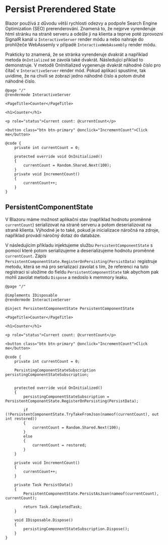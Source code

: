 # Persist Prerendered State

Blazor používá z důvodu větší rychlosti odezvy a podpoře Search Engine Optimization (SEO) prerenderování. Znamená to, že nejprve vyrenderuje html stránku na straně serveru a odešle ji na klienta a teprve poté zprovozní SignalR kanál u ```InteractiveServer``` render módu a nebo nahraje do prohlížeče WebAssemly v případě ```InteractiveWebAssembly``` render módu.

Prakticky to znamená, že se stránka vyrenderuje dvakrát a například metoda ```OnIntialized``` se zavolá také dvakrát. Následující příklad to demonstruje. V metodě OnInitialized vygeneruje dvakrát náhodné číslo pro čítač v ```InteractiveServer``` render mód. Pokud aplikaci spustíme, tak uvidíme, že na chvíli se zobrazí jedno náhodné číslo a potom druhé náhodné číslo.

```razor
@page "/"
@rendermode InteractiveServer

<PageTitle>Counter</PageTitle>

<h1>Counter</h1>

<p role="status">Current count: @currentCount</p>

<button class="btn btn-primary" @onclick="IncrementCount">Click me</button>

@code {
    private int currentCount = 0;

    protected override void OnInitialized()
    {
        currentCount = Random.Shared.Next(100);
    }
    private void IncrementCount()
    {
        currentCount++;
    }
}
```
## PersistentComponentState

V Blazoru máme možnost aplikační stav (například hodnotu proměnné ```currentCount```) serializovat na straně serveru a potom deserializovat na straně klienta. Výhodné je to také, pokud je inicializace náročná na zdroje, například provádí náročný dotaz do databáze.

V následujícím příkladu injektujeme službu ```PersistentComponentState``` s pomocí které potom serializujeme a deserializujeme hodnotu proměnné ```currentCount```. Zápis ```PersistentComponentState.RegisterOnPersisting(PersistData)``` registruje metodu, která se má pro serializaci zavolat s tím, že referenci na tuto registraci si uložíme do fieldu ```PersistentComponentState``` tak abychom pak mohli zavolat metodu ```Dispose``` a nedoslo k memmory leaku.

```razor
@page "/"

@implements IDisposable
@rendermode InteractiveServer

@inject PersistentComponentState PersistentComponentState

<PageTitle>Counter</PageTitle>

<h1>Counter</h1>

<p role="status">Current count: @currentCount</p>

<button class="btn btn-primary" @onclick="IncrementCount">Click me</button>

@code {
    private int currentCount = 0;

    PersistingComponentStateSubscription persistingComponentStateSubscription;


    protected override void OnInitialized()
    {
        persistingComponentStateSubscription = PersistentComponentState.RegisterOnPersisting(PersistData);

        if (!PersistentComponentState.TryTakeFromJson(nameof(currentCount), out int restored))
        {
            currentCount = Random.Shared.Next(100);
        }
        else
        {
            currentCount = restored;
        }
    }

    private void IncrementCount()
    {
        currentCount++;
    }

    private Task PersistData()
    {
        PersistentComponentState.PersistAsJson(nameof(currentCount), currentCount);

        return Task.CompletedTask;
    }

    void IDisposable.Dispose()
    {
        persistingComponentStateSubscription.Dispose();
    }
}
```